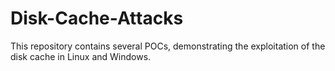 # Disk-Cache-Attacks
This repository contains several POCs, demonstrating the exploitation of the disk cache in Linux and Windows.
